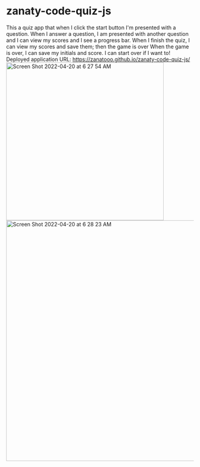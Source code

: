 # zanaty-code-quiz-js

This a quiz app that when I click the start button
I'm presented with a question. When I answer a question, I am presented with another question and I can view my scores and I see a progress bar. 
When I finish the quiz, I can view my scores and save them; then the game is over
When the game is over, I can save my initials and score.
I can start over if I want to!
Deployed application URL: https://zanatooo.github.io/zanaty-code-quiz-js/
<img width="423" alt="Screen Shot 2022-04-20 at 6 27 54 AM" src="https://user-images.githubusercontent.com/67457318/164241326-6eaca9fc-bfae-4605-90d5-e41c52a7e1e9.png">
<img width="645" alt="Screen Shot 2022-04-20 at 6 28 23 AM" src="https://user-images.githubusercontent.com/67457318/164241340-803b10ce-dcc0-4d60-a684-b2b53f150eb2.png">
